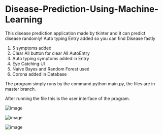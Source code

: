 # Disease-Prediction-Using-Machine-Learning
This disease prediction application made by tkinter and it can predict disease randomly! Auto typing Entry added so you can find Disease fastly

1) 5 symptoms added
2) Clear All button for clear All AutoEntry
3) Auto typing symptoms added in Entry
4) Eye Catching UI
5) Naive Bayes and Random Forest used
6) Corona added in Database


The program simply runs by the command python main.py, the files are in master branch.

After running the file this is the user interface of the program.


![image](https://user-images.githubusercontent.com/44771554/206403768-5c578403-7429-460b-aca2-18b3636ff1c1.png)



![image](https://user-images.githubusercontent.com/44771554/206404068-efe1ee01-ff19-4622-842a-a348f2d7eb2e.png)



![image](https://user-images.githubusercontent.com/44771554/206404339-4607ba85-6e77-4bfa-8213-18d2a880776b.png)
